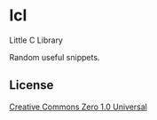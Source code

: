 # lcl

Little C Library

Random useful snippets.

## License

[Creative Commons Zero 1.0 Universal](https://creativecommons.org/publicdomain/zero/1.0/)

